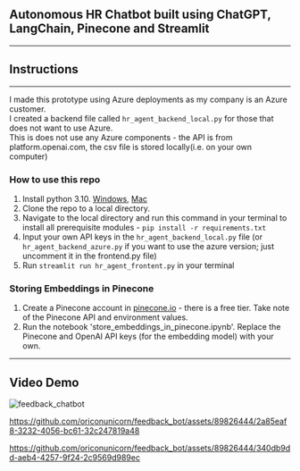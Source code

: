 ## Autonomous HR Chatbot built using ChatGPT, LangChain, Pinecone and Streamlit


---
## Instructions
---

I made this prototype using Azure deployments as my company is an Azure customer.  
I created a backend file called `hr_agent_backend_local.py` for those that does not want to use Azure.  
This is does not use any Azure components - the API is from platform.openai.com, the csv file is stored locally(i.e. on your own computer)

### How to use this repo

1. Install python 3.10. [Windows](https://www.tomshardware.com/how-to/install-python-on-windows-10-and-11#:~:text=1.,and%20download%20the%20Windows%20installer.&text=2.,is%20added%20to%20your%20path.), [Mac](https://www.codingforentrepreneurs.com/guides/install-python-on-macos/) 
2. Clone the repo to a local directory.
3. Navigate to the local directory and run this command in your terminal to install all prerequisite modules - `pip install -r requirements.txt`
4. Input your own API keys in the `hr_agent_backend_local.py` file (or `hr_agent_backend_azure.py` if you want to use the azure version; just uncomment it in the frontend.py file)
5. Run `streamlit run hr_agent_frontent.py` in your terminal

### Storing Embeddings in Pinecone

1. Create a Pinecone account in [pinecone.io](pinecone.io) - there is a free tier.  Take note of the Pinecone API and environment values.
2. Run the notebook 'store_embeddings_in_pinecone.ipynb'. Replace the Pinecone and OpenAI API keys (for  the embedding model) with your own.


---
  

## Video Demo 

![feedback_chatbot](https://github.com/oriconunicorn/feedback_bot/assets/89826444/25aefe44-b452-4b25-8c24-7e6d72f17ab2)


https://github.com/oriconunicorn/feedback_bot/assets/89826444/2a85eaf8-3232-4056-bc61-32c247819a48



https://github.com/oriconunicorn/feedback_bot/assets/89826444/340db9dd-aeb4-4257-9f24-2c9569d989ec


